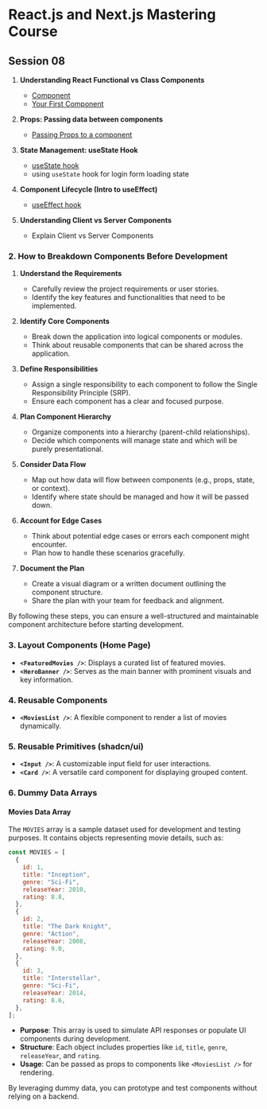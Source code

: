 # React.js and Next.js Mastering Course

## Session 08

1. **Understanding React Functional vs Class Components**

   - [Component](https://react.dev/reference/react/Component)
   - [Your First Component](https://react.dev/learn/your-first-component)

2. **Props: Passing data between components**

   - [Passing Props to a component](https://react.dev/learn/passing-props-to-a-component)

3. **State Management: useState Hook**

   - [useState hook](https://react.dev/reference/react/useState)
   - using `useState` hook for login form loading state

4. **Component Lifecycle (Intro to useEffect)**

   - [useEffect hook](https://react.dev/reference/react/useEffect)

5. **Understanding Client vs Server Components**

   - Explain Client vs Server Components

### 2. How to Breakdown Components Before Development

1. **Understand the Requirements**

   - Carefully review the project requirements or user stories.
   - Identify the key features and functionalities that need to be implemented.

2. **Identify Core Components**

   - Break down the application into logical components or modules.
   - Think about reusable components that can be shared across the application.

3. **Define Responsibilities**

   - Assign a single responsibility to each component to follow the Single Responsibility Principle (SRP).
   - Ensure each component has a clear and focused purpose.

4. **Plan Component Hierarchy**

   - Organize components into a hierarchy (parent-child relationships).
   - Decide which components will manage state and which will be purely presentational.

5. **Consider Data Flow**

   - Map out how data will flow between components (e.g., props, state, or context).
   - Identify where state should be managed and how it will be passed down.

6. **Account for Edge Cases**

   - Think about potential edge cases or errors each component might encounter.
   - Plan how to handle these scenarios gracefully.

7. **Document the Plan**
   - Create a visual diagram or a written document outlining the component structure.
   - Share the plan with your team for feedback and alignment.

By following these steps, you can ensure a well-structured and maintainable component architecture before starting development.

### 3. Layout Components (Home Page)

- **`<FeaturedMovies />`**: Displays a curated list of featured movies.
- **`<HeroBanner />`**: Serves as the main banner with prominent visuals and key information.

### 4. Reusable Components

- **`<MoviesList />`**: A flexible component to render a list of movies dynamically.

### 5. Reusable Primitives (shadcn/ui)

- **`<Input />`**: A customizable input field for user interactions.
- **`<Card />`**: A versatile card component for displaying grouped content.

### 6. Dummy Data Arrays

#### Movies Data Array

The `MOVIES` array is a sample dataset used for development and testing purposes. It contains objects representing movie details, such as:

```javascript
const MOVIES = [
  {
    id: 1,
    title: "Inception",
    genre: "Sci-Fi",
    releaseYear: 2010,
    rating: 8.8,
  },
  {
    id: 2,
    title: "The Dark Knight",
    genre: "Action",
    releaseYear: 2008,
    rating: 9.0,
  },
  {
    id: 3,
    title: "Interstellar",
    genre: "Sci-Fi",
    releaseYear: 2014,
    rating: 8.6,
  },
];
```

- **Purpose**: This array is used to simulate API responses or populate UI components during development.
- **Structure**: Each object includes properties like `id`, `title`, `genre`, `releaseYear`, and `rating`.
- **Usage**: Can be passed as props to components like `<MoviesList />` for rendering.

By leveraging dummy data, you can prototype and test components without relying on a backend.

